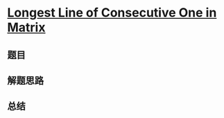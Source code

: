# [Longest Line of Consecutive One in Matrix](https://leetcode.com/problems/longest-line-of-consecutive-one-in-matrix/)
## 题目


## 解题思路


## 总结



